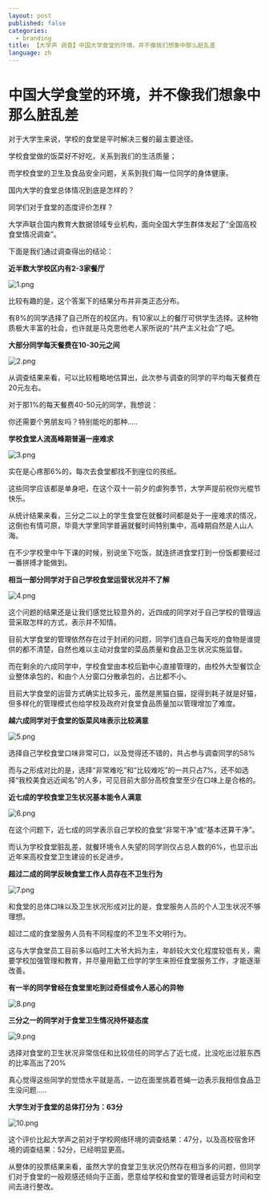 ```yaml
---
layout: post
published: false
categories:
  - branding
title: 【大学声 调查】中国大学食堂的环境，并不像我们想象中那么脏乱差
language: zh
---
```

# 中国大学食堂的环境，并不像我们想象中那么脏乱差


对于大学生来说，学校的食堂是平时解决三餐的最主要途径。

学校食堂做的饭菜好不好吃，关系到我们的生活质量；

而学校食堂的卫生及食品安全问题，关系到我们每一位同学的身体健康。


国内大学的食堂总体情况到底是怎样的？

同学们对于食堂的态度评价怎样？

大学声联合国内教育大数据领域专业机构，面向全国大学生群体发起了“全国高校食堂情况调查”。

下面是我们通过调查得出的结论：

**近半数大学校区内有2-3家餐厅**

![1.png]({{site.baseurl}}/image/1.png)


比较有趣的是，这个答案下的结果分布并非类正态分布。

有8%的同学选择了自己所在的校区内，有10家以上的餐厅可供学生选择。这种物质极大丰富的社会，也许就是马克思他老人家所说的“共产主义社会”了吧。


**大部分同学每天餐费在10-30元之间**

![2.png]({{site.baseurl}}/image/2.png)


从调查结果来看，可以比较粗略地估算出，此次参与调查的同学的平均每天餐费在20元左右。

对于那1%的每天餐费40-50元的同学，我想说：

你还需要个男朋友吗？特别能吃的那种.....


**学校食堂人流高峰期普遍一座难求**

![3.png]({{site.baseurl}}/image/3.png)


实在是心疼那6%的，每次去食堂都找不到座位的孩纸。

这些同学应该都是单身吧，在这个双十一前夕的虐狗季节，大学声提前祝你光棍节快乐。

从统计结果来看，三分之二以上的学生食堂在就餐时间都是处于一座难求的情况，这倒也有情可原，毕竟大学里同学普遍就餐时间特别集中，高峰期自然是人山人海。

在不少学校里中午下课的时候，别说坐下吃饭，就连挤进食堂打到一份饭都要经过一番拼搏才能做到。

**相当一部分同学对于自己学校食堂运营状况并不了解**

![4.png]({{site.baseurl}}/image/4.png)


这个问题的结果还是让我们感觉比较意外的，近四成的同学对于自己学校的管理运营采取怎样的方式，表示并不知情。

目前大学食堂的管理依然存在过于封闭的问题，同学们连自己每天吃的食物是谁提供的都不清楚，自然也难以主动对食堂的菜品质量和食品卫生状况实施监督。

而在剩余的六成同学中，学校食堂由本校后勤中心直接管理的，由校外大型餐饮企业整体承包的，和由个人分窗口分散承包的，占比都不小。

目前大学食堂的运营方式确实比较多元，虽然是黑猫白猫，捉得到耗子就是好猫，但多样化的管理模式也给学校及政府对食堂食品质量加以管理增加了难度。

**越六成同学对于食堂的饭菜风味表示比较满意**

![5.png]({{site.baseurl}}/image/5.png)


选择自己学校食堂口味非常可口，以及觉得还不错的，共占参与调查同学的58%

而与之形成对比的是，选择“非常难吃”和“比较难吃”的一共只占7%，还不如选择“我校美食远近闻名”的人多，可见目前大部分高校食堂至少在口味上是合格的。


**近七成的学校食堂卫生状况基本能令人满意**

![6.png]({{site.baseurl}}/image/6.png)


在这个问题下，近七成的同学表示自己学校的食堂“非常干净”或“基本还算干净”。

而认为学校食堂脏乱差，就餐环境令人失望的同学则仅占总人数的6%，也显示出近年来高校食堂卫生建设的长足进步。


**超过二成的同学反映食堂工作人员存在不卫生行为**

![7.png]({{site.baseurl}}/image/7.png)


和食堂的总体口味以及卫生状况形成对比的是，食堂服务人员的个人卫生状况不够理想。

超过二成的食堂服务人员有不同程度的不卫生不文明行为。

这与大学食堂员工目前多以临时工大爷大妈为主，年龄较大文化程度较低有关，需要学校加强管理和教育，并尽量用勤工俭学的学生来担任食堂服务工作，才能逐渐改善。

**有一半的同学曾经在食堂里吃到过奇怪或令人恶心的异物**

![8.png]({{site.baseurl}}/image/8.png)


**三分之一的同学对于食堂卫生情况持怀疑态度**

![9.png]({{site.baseurl}}/image/9.png)


选择对食堂的卫生状况非常信任和比较信任的同学占了近七成，比没吃出过脏东西的比率高出了20%

真心觉得这些同学的觉悟水平就是高，一边在面里挑着苍蝇一边表示我相信食品卫生没问题.....


**大学生对于食堂的总体打分为：63分**

![10.png]({{site.baseurl}}/image/10.png)


这个评价比起大学声之前对于学校网络环境的调查结果：47分，以及高校宿舍环境的调查结果：52分，已经明显更高。

从整体的投票结果来看，虽然大学的食堂卫生状况仍然存在相当多的问题，但同学们对于食堂的一般观感还倾向于正面，愿意给学校和食堂的管理者运营方时间和空间去进行整改。

